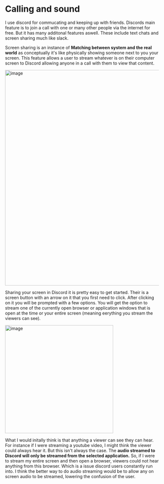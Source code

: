 # Calling and sound
I use discord for commucating and keeping up with friends. Discords main feature is to join a call with one or many other people via the internet for free. But it has many additonal features aswell. These include text chats and screen sharing much like slack.

Screen sharing is an instance of **Matching between system and the real world** as conceptually it's like physically showing someone next to you your screen. This feature allows a user to stream whatever is on their computer screen to Discord allowing anyone in a call with them to view that content.

<img width="706" alt="image" src="https://github.com/ChicoState/ux-personal-portfolio-lukehaz/assets/130188542/b11ae5c5-a591-4be4-97e3-93794fa84f65">

Sharing your screen in Discord it is pretty easy to get started. Their is a screen button with an arrow on it that you first need to click. After clicking on it you will be prompted with a few options. You will get the option to stream one of the currently open browser or application windows that is open at the time or your entire screen (meaning eerything you stream the viewers can see).  

<img width="354" alt="image" src="https://github.com/ChicoState/ux-personal-portfolio-lukehaz/assets/130188542/abaf46f0-2a96-4e9d-b0b9-75bc1ba0deca">

What I would initally think is that anything a viewer can see they can hear. For instance if I were streaming a youtube video, I might think the viewer could always hear it. But this isn't always the case. The **audio streamed to Discord will only be streamed from the selected application.** So, if I were to stream my entire screen and then open a browser, viewers could not hear anything from this browser. Which is a issue discord users constantly run into. I think the better way to do audio streaming would be to allow any on screen audio to be streamed, lowering the confusion of the user.
